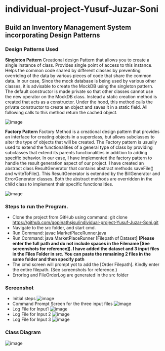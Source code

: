 # individual-project-Yusuf-Juzar-Soni
## Build an Inventory Management System incorporating Design Patterns
### Design Patterns Used
**Singleton Pattern**
Creational design Pattern that allows you to create a single instance of class. Provides single point of access to this instance. Helps the common code shared by different classes by preventing overriding of the data by various pieces of code that share the common data.
In our case, Since the mock database is being used by various other classes, it is advisable to create the MockDB using the singleton pattern. The default constructor is made private so that other classes cannot use the new operator on the MockDB class. Instead a static creation method is created that   acts as a constructor. Under the hood, this method calls the private constructor to create an object and saves it in a static field. All following calls to this method return the cached object.

![image](https://github.com/gopinathsjsu/individual-project-Yusuf-Juzar-Soni/blob/main/Output%20Images/Slide1.PNG)

**Factory Pattern**
Factory Method is a creational design pattern that provides an interface for creating objects in a superclass, but allows subclasses to alter the type of objects that will be created. The Factory pattern is usually used to extend the functionalities of a general type of class by providing subclasses that extend its parents functionalities in addition to adding specific behavior.
In our case, I have implemented the factory pattern to handle the result generation aspect of our project. I have created an abstract class ResultGenerator that contains abstract methods saveFile() and writeToFile(). This ResultGenerator is extended by the BillGenerator and ErrorGenerator classes. Both the abstract methods are overridden in the child class to implement their specific functionalities.

![image](https://github.com/gopinathsjsu/individual-project-Yusuf-Juzar-Soni/blob/main/Output%20Images/Slide2.PNG)


### Steps to run the Program.
* Clone the project from GitHub using command:
 git clone https://github.com/gopinathsjsu/individual-project-Yusuf-Juzar-Soni.git
* Navigate to the src folder, and start cmd.
* Run Command:   javac MarketPlaceRunner.java
* Run Command:  java MarketPlaceRunner [Filepath of Dataset] **(Please enter the full path and do not include spaces in the Filename [See screenshots for reference]). I have added the dataset and 3 input files in the Files Folder in src. You can paste the remaining 2 files in the same folder and then specify path**
* The cmd screen will prompt yot to add the [Order Filepath]. Kindly enter the entire filepath. (See screenshots for reference.)
* Errorlog and FileOrderLog are generated in the src folder
  
### Screenshot
* Initial steps
![image](https://github.com/gopinathsjsu/individual-project-Yusuf-Juzar-Soni/blob/main/Output%20Images/Step1_2.PNG)
* Command Prompt Screen for the three input files
 ![image](https://github.com/gopinathsjsu/individual-project-Yusuf-Juzar-Soni/blob/main/Output%20Images/Screen_Capture_cmd.PNG)
* Log File for Input1
![image](https://github.com/gopinathsjsu/individual-project-Yusuf-Juzar-Soni/blob/main/Output%20Images/Input1.PNG)
* Log File for Input 2
 ![image](https://github.com/gopinathsjsu/individual-project-Yusuf-Juzar-Soni/blob/main/Output%20Images/Input2.PNG)
* Log File for Input 3 
![image](https://github.com/gopinathsjsu/individual-project-Yusuf-Juzar-Soni/blob/main/Output%20Images/Input3.PNG)

### Class Diagram
![image](https://github.com/gopinathsjsu/individual-project-Yusuf-Juzar-Soni/blob/main/Output%20Images/Class_Diagram.png)


